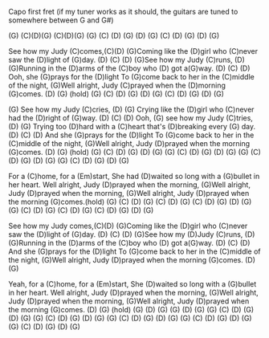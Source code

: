 Capo first fret (if my tuner works as it should, the guitars are tuned to
somewhere
between G and G#)

(G)   (C)(D)(G)       (C)(D)(G)
(G)  (C) (D) (G)  (D) (G)   (C) (D) (G)  (D) (G)

See how my Judy (C)comes,(C)(D)
(G)Coming like the (D)girl who (C)never saw the (D)light of (G)day. (D) (C)
(D)
(G)See how my Judy (C)runs, (D)
(G)Running in the (D)arms of the (C)boy who (D) got a(G)way. (D) (C) (D)
Ooh, she (G)prays for the (D)light
To (G)come back to her in the (C)middle of the night,
(G)Well alright,
Judy (C)prayed when the (D)morning (G)comes. (D) (G) (hold)
(G)  (C) (D) (G)  (D) (G)  (C) (D) (G)  (D) (G)

(G) See how my Judy (C)cries, (D)
(G) Crying like the (D)girl who (C)never had the (D)right of (G)way.  (D)
(C) (D)
Ooh, (G) see how my Judy (C)tries, (D)
(G) Trying too (D)hard with a (C)heart that's (D)breaking every (G) day. 
(D) (C) (D)
And she (G)prays for the (D)light
To (G)come back to her in the (C)middle of the night,
(G)Well alright,
Judy (D)prayed when the morning (G)comes. (D) (G) (hold)
(G)  (C) (D) (G)  (D) (G)    (G)  (C) (D) (G)  (D) (G)
(G)  (C) (D) (G)  (D) (G)    (G)  (C) (D) (G)  (D) (G)

For a (C)home, for a (Em)start,
She had (D)waited so long with a (G)bullet in her heart.
Well alright, Judy (D)prayed when the morning,
(G)Well alright, Judy (D)prayed when the morning,
(G)Well alright, Judy (D)prayed when the morning (G)comes.(hold)
(G)  (C) (D) (G)  (C) (D) (G)  (C) (D) (G)  (D) (G)
(G)  (C) (D) (G)  (C) (D) (G)  (C) (D) (G)  (D) (G)

See how my Judy comes,(C)(D)
(G)Coming like the (D)girl who (C)never saw the (D)light of (G)day. (D) (C)
(D)
(G)See how my (D)Judy (C)runs, (D)
(G)Running in the (D)arms of the (C)boy who (D) got a(G)way. (D) (C) (D)
And she (G)prays for the (D)light
To (G)come back to her in the (C)middle of the night,
(G)Well alright,
Judy (D)prayed when the morning (G)comes. (D) (G)

Yeah, for a (C)home, for a (Em)start,
She (D)waited so long with a (G)bullet in her heart.
Well alright, Judy (D)prayed when the morning,
(G)Well alright, Judy (D)prayed when the morning, 
(G)Well alright, Judy (D)prayed when the morning (G)comes. (D) (G) (hold)
(G)   (D) (G)    (G)  (D) (G)
(G)  (C) (D) (G)  (D) (G)
(G)  (C) (D) (G)  (D) (G)
(G)  (C) (D) (G)  (D) (G)
(G)  (C) (D) (G)  (D) (G)
(G)  (C) (D) (G)  (D) (G)
